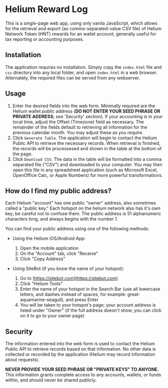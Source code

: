 # Helium Reward Log
This is a single-page web app, using only vanila JavaScript, which allows for the retrieval and export (as comma-separated-value CSV file) of Helium Network Token (HNT) rewards for an wallet account, generally useful for tax reporting or accounting purposes.

## Installation
The application requires no installation. Simply copy the `index.html` file and `css` directory into any local folder, and open `index.html` in a web browser. Alternately, the required files can be served from any webserver.

## Usage
1. Enter the desired fields into the web form. Minimally required are the Helium wallet _public_ address (**DO NOT ENTER YOUR SEED PHRASE OR PRIVATE ADDRESS**; see 'Security' section). If your accounting is in your local time, adjust the Offset (Timezone) field as necessary. The remainder of the fields default to retrieving all information for the previous calendar month. You may adjust these as you require.
2. Click `Generate Table`. The application will begin to contact the Helium Public API to retrieve the necessary records. When retrieval is finished, the records will be processesed and shown in the table at the bottom of the page.
3. Click `Download CSV`. The data in the table will be formatted into a comma separated file ("CSV") and downloaded to your computer. You may then open this file in any spreadsheet application (such as Microsoft Excel, OpenOffice Calc, or Apple Numbers) for more powerful transformations.

## How do I find my public address?
Each Helium "account" has one public "owner" address, also sometimes called a "public key." Each hotspot on the helium network also has it's own key; be careful not to confuse them. The public address is 51 alphanumeric characters long, and always begins with the number 1.

You can find your public address using one of the following methods:
* Using the Helium iOS/Android App:
  1. Open the mobile application
  2. On the "Account" tab, click "Receive"
  3. Click "Copy Address"

* Using SiteBot (if you know the name of your hotspot):
  1. Go to [https://sitebot.com](https://sitebot.com)
  2. Click "Helium Tools"
  3. Enter the name of your hotspot in the Search Bar (use all lowercase letters, and dashes instead of spaces, for example: great-aquamarine-seagull), and press Enter
  4. You will be taken to your hotspot's page; your account address is listed under "Owner" (if the full address doesn't show, you can click on it to go to your owner page)

## Security
The information entered into the web form is used to contact the Helium Public API to retrieve records based on that information. No other data is collected or recorded by the application (Helium may record information about requests).

**NEVER PROVIDE YOUR SEED PHRASE OR "PRIVATE KEYS" TO ANYONE.** This information grants complete access to any accounts, wallets, or funds within, and should never be shared publicly.
